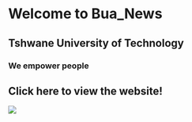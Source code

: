 <!DOCTYPE html> 
<html lang="en">
<head>
      <meta charset="UTF-8">
      <meta http-equiv="X-UA-Compatible" content="IE=edge">
	  <meta name="viewport" content="width=device-width, initial-scale=1.0">
	  <link rel="stylesheet" href="style.css" >
	  
 </head> 
 <body>
 <SA-do-design="container">
 <h1>Welcome to Bua_News</h1>
 <h2>Tshwane University of Technology</h2>
 <h3>We empower people</h3>
 <a><h2>Click here to view the website!</h2></a>
	 <img src="Tut campus">
 </div>
 </body>
 </html>

